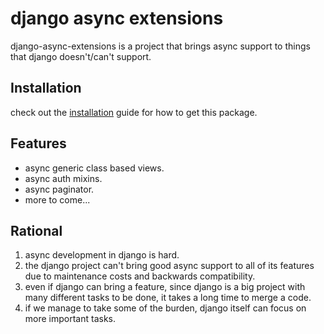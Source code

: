 # django async extensions

django-async-extensions is a project that brings async support to things that django doesn't/can't support.

## Installation

check out the [installation](installation.md) guide for how to get this package.

## Features

* async generic class based views.
* async auth mixins.
* async paginator.
* more to come...

## Rational

1. async development in django is hard.
2. the django project can't bring good async support to all of its features due to maintenance costs and backwards compatibility.
3. even if django can bring a feature, since django is a big project with many different tasks to be done, it takes a long time to merge a code.
4. if we manage to take some of the burden, django itself can focus on more important tasks.
